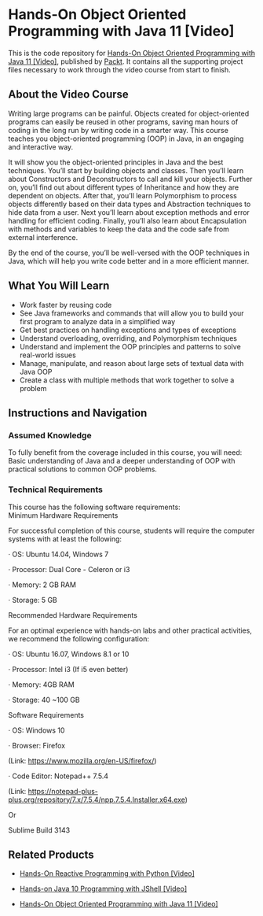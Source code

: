 # Hands-On Object Oriented Programming with Java 11 [Video]
This is the code repository for [Hands-On Object Oriented Programming with Java 11 [Video]](https://www.packtpub.com/application-development/hands-object-oriented-programming-java-11-video?utm_source=github&utm_medium=repository&utm_campaign=9781788997393), published by [Packt](https://www.packtpub.com/?utm_source=github). It contains all the supporting project files necessary to work through the video course from start to finish.
## About the Video Course
Writing large programs can be painful. Objects created for object-oriented programs can easily be reused in other programs, saving man hours of coding in the long run by writing code in a smarter way. This course teaches you object-oriented programming (OOP) in Java, in an engaging and interactive way.

It will show you the object-oriented principles in Java and the best techniques. You’ll start by building objects and classes. Then you’ll learn about Constructors and Deconstructors to call and kill your objects. Further on, you’ll find out about different types of Inheritance and how they are dependent on objects. After that, you’ll learn Polymorphism to process objects differently based on their data types and Abstraction techniques to hide data from a user. Next you’ll learn about exception methods and error handling for efficient coding. Finally, you’ll also learn about Encapsulation with methods and variables to keep the data and the code safe from external interference.

By the end of the course, you’ll be well-versed with the OOP techniques in Java, which will help you write code better and in a more efficient manner.

<H2>What You Will Learn</H2>
<DIV class=book-info-will-learn-text>
<UL>
<LI>Work faster by reusing code 
<LI>See Java frameworks and commands that will allow you to build your first program to analyze data in a simplified way 
<LI>Get best practices on handling exceptions and types of exceptions 
<LI>Understand overloading, overriding, and Polymorphism techniques 
<LI>Understand and implement the OOP principles and patterns to solve real-world issues&nbsp; 
<LI>Manage, manipulate, and reason about large sets of textual data with Java OOP 
<LI>Create a class with multiple methods that work together to solve a problem </LI></UL></DIV>

## Instructions and Navigation
### Assumed Knowledge
To fully benefit from the coverage included in this course, you will need:<br/>
Basic understanding of Java and a deeper understanding of OOP with practical solutions to common OOP problems.
### Technical Requirements
This course has the following software requirements:<br/>
Minimum Hardware Requirements

For successful completion of this course, students will require the computer systems with at least the following:

·         OS: Ubuntu 14.04, Windows 7

·         Processor: Dual Core - Celeron or i3

·         Memory: 2 GB RAM

·         Storage: 5 GB

Recommended Hardware Requirements

For an optimal experience with hands-on labs and other practical activities, we recommend the following configuration:

·         OS: Ubuntu 16.07, Windows 8.1 or 10

·         Processor: Intel i3 (If i5 even better) 

·         Memory: 4GB RAM

·         Storage: 40 ~100 GB

Software Requirements

·         OS: Windows 10

·         Browser: Firefox 

(Link: https://www.mozilla.org/en-US/firefox/)

·         Code Editor: Notepad++ 7.5.4 

(Link: https://notepad-plus-plus.org/repository/7.x/7.5.4/npp.7.5.4.Installer.x64.exe)

Or

Sublime Build 3143 

## Related Products
* [Hands-On Reactive Programming with Python [Video]](https://www.packtpub.com/application-development/hands-reactive-programming-python-video?utm_source=github&utm_medium=repository&utm_campaign=9781789138795)

* [Hands-on Java 10 Programming with JShell [Video]](https://www.packtpub.com/application-development/hands-java-10-programming-jshell-video?utm_source=github&utm_medium=repository&utm_campaign=9781787122901)

* [Hands-On Object Oriented Programming with Java 11 [Video]](https://www.packtpub.com/application-development/hands-object-oriented-programming-java-11-video?utm_source=github&utm_medium=repository&utm_campaign=9781788997393)
